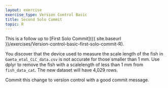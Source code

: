 ```yaml
---
layout: exercise
exercise_type: Version Control Basic
title: Second Solo Commit
topic: R
---
```


This is a follow up to
[First Solo Commit]({{ site.baseurl }}/exercises/Version-control-basic-first-solo-commit-R).

You discover that the device used to measure the scale length of the fish in `Gaeta_etal_CLC_data.csv` is not accurate for those smaller than 1 mm. Use dplyr to remove the fish with a scalelength of less than 1 mm from `fish_data_cat`. The new dataset will have 4,029 rows. 

Commit this change to version control with a good commit message.
